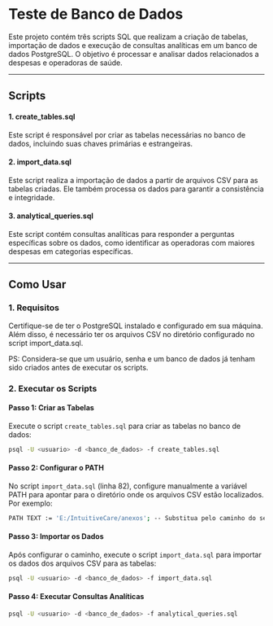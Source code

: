 # Teste de Banco de Dados
Este projeto contém três scripts SQL que realizam a criação de tabelas, importação de dados e execução de consultas analíticas em um banco de dados PostgreSQL. O objetivo é processar e analisar dados relacionados a despesas e operadoras de saúde.

---

## Scripts
#### 1. create_tables.sql
Este script é responsável por criar as tabelas necessárias no banco de dados, incluindo suas chaves primárias e estrangeiras.

#### 2. import_data.sql
Este script realiza a importação de dados a partir de arquivos CSV para as tabelas criadas. Ele também processa os dados para garantir a consistência e integridade.

#### 3. analytical_queries.sql
Este script contém consultas analíticas para responder a perguntas específicas sobre os dados, como identificar as operadoras com maiores despesas em categorias específicas.

--- 

## Como Usar

### 1. Requisitos
Certifique-se de ter o PostgreSQL instalado e configurado em sua máquina. Além disso, é necessário ter os arquivos CSV no diretório configurado no script import_data.sql.

PS: Considera-se que um usuário, senha e um banco de dados já tenham sido criados antes de executar os scripts. 

### 2. Executar os Scripts
#### Passo 1: Criar as Tabelas
Execute o script ```create_tables.sql``` para criar as tabelas no banco de dados:
```bash
psql -U <usuario> -d <banco_de_dados> -f create_tables.sql
```

#### Passo 2: Configurar o PATH
No script ```import_data.sql``` (linha 82), configure manualmente a variável PATH para apontar para o diretório onde os arquivos CSV estão localizados. Por exemplo:
```bash
PATH TEXT := 'E:/IntuitiveCare/anexos'; -- Substitua pelo caminho do seu diretório
```

#### Passo 3: Importar os Dados
Após configurar o caminho, execute o script ```import_data.sql``` para importar os dados dos arquivos CSV para as tabelas:
```bash
psql -U <usuario> -d <banco_de_dados> -f import_data.sql
```

#### Passo 4: Executar Consultas Analíticas
```bash
psql -U <usuario> -d <banco_de_dados> -f analytical_queries.sql
```